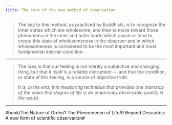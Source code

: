 ```yaml
---
title: The core of the new method of observation
---
```


> The key to this method, as practiced by Buddhists, is to recognize the inner states which are wholesome, and then to move toward those phenomena in the inner and outer world which cause or tend to create this state of wholesomeness in the observer and in which wholesomeness is considered to be the most important and most fundamental internal condition.

---

> The idea is that our feeling is not merely a subjective and changing thing, but that it itself is a reliable instrument — and that the condition, or state of this feeling, is a source of objective truth.
> 
> *It is, in the end, this measuring technique that provides one mainstay of the claim that degree of life is an empirically observable quality in the world.*

---

#book/The Nature of Order/1 The Phenomenon of Life/9 Beyond Descartes: A new form of scientific observation#